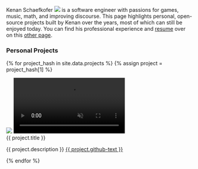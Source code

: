 
Kenan Schaefkofer <a class="pronunciation-button" onclick="play()"><img src="{{ site.baseurl }}/assets/icons/speaker.png"></a> is a software engineer with passions for games, music, math, and improving discourse. This page highlights personal, open-source projects built by Kenan over the years, most of which can still be enjoyed today. You can find his professional experience and [resume](TODO) over on this [other page](TODO).

<script>
    function play() {
        var audio = document.getElementById("pronunciation-audio");
        audio.play();
    }
</script>
<audio id="pronunciation-audio" src="{{ site.baseurl }}/assets/audio/pronunciation.mp3"></audio>

### Personal Projects

{% for project_hash in site.data.projects %}
{% assign project = project_hash[1] %}
<div class="project-card" data-id="{{ project.id }}">
<div class="card-left">
<img class="project-thumb" src="{{ site.baseurl }}/assets/img/{{ project.screenshot }}">
<video class="project-vid" data-id="{{ project.id }}" loop muted playsinline>
    <source src="{{ site.baseurl }}/assets/mp4/{{ project.mp4 }}">
</video>
</div>
<div class="card-right">
<span class="project-title">{{ project.title }}</span>
<p>
{{ project.description }} <a href="{{ project.github-link }}">{{ project.github-text }}</a>
</p>
</div>
</div>
{% endfor %}

<script>
    var cards = document.querySelectorAll(".project-card");
    cards.forEach(function(card) {
        card.addEventListener("mouseenter", function() {
            data_id = event.target.getAttribute('data-id');
            if (!data_id) return;
            vid = document.querySelector('.project-vid[data-id="'+data_id+'"]');
            vid.play();
        });
        card.addEventListener("mouseleave", function() {
            data_id = event.target.getAttribute('data-id');
            if (!data_id) return;
            vid = document.querySelector('.project-vid[data-id="'+data_id+'"]');
            vid.pause();
        });
    });
</script>